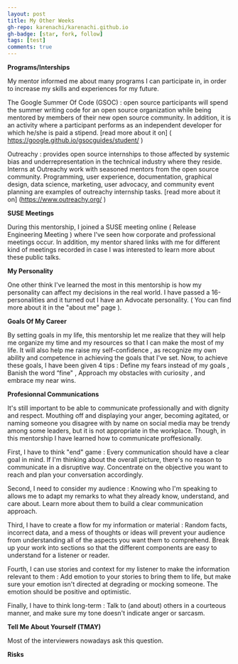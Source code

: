 ```yaml
---
layout: post
title: My Other Weeks 
gh-repo: karenachi/karenachi.github.io
gh-badge: [star, fork, follow]
tags: [test]
comments: true
---
```


**Programs/Interships**

My mentor informed me about many programs I can participate in, in order to increase my skills and experiences for my future.

The Google Summer Of Code (GSOC) : open source participants will spend the summer writing code for an open source organization while being mentored by members of their new                                      open source community. In addition, it is an activity where a participant performs as an independent developer for which he/she is paid a                                      stipend.
[read more about it on] ( https://google.github.io/gsocguides/student/ )

Outreachy : provides open source internships to those affected by systemic bias and underrepresentation in the technical industry where they reside. Interns at Outreachy work             with seasoned mentors from the open source community. Programming, user experience, documentation, graphical design, data science, marketing, user advocacy, and               community event planning are examples of outreachy internship tasks.
[read more about it on]  (https://www.outreachy.org/ )

**SUSE Meetings**

During this mentorship, I joined a SUSE meeting online ( Release Engineering Meeting ) where I've seen how corporate and professional meetings occur. In addition, my mentor shared links with me for different kind of meetings recorded in case I was interested to learn more about these public talks. 

**My Personality**

One other think I've learned the most in this mentorship is how my personality can affect my decisions in the real world. I have passed a 16-personalities and it turned out I have an Advocate personality. ( You can find more about it in the "about me" page ).

**Goals Of My Career**

By setting goals in my life, this mentorship let me realize that they will help me organize my time and my resources so that I can make the most of my life. It will also help me raise my self-confidence , as recognize my own ability and competence in achieving the goals that I've set. 
Now, to achieve these goals, I have been given 4 tips : Define my fears instead of my goals , Banish the word “fine" , Approach my obstacles with curiosity , and embrace my near wins.

**Profesionnal Communications**

It's still important to be able to communicate professionally and with dignity and respect. Mouthing off and displaying your anger, becoming agitated, or naming someone you disagree with by name on social media may be trendy among some leaders, but it is not appropriate in the workplace. 
Though, in this mentorship I have learned how to communicate proffesionally.

First, I have to think "end" game : Every communication should have a clear goal in mind. If I'm thinking about the overall picture, there's no reason to communicate in a disruptive way. Concentrate on the objective you want to reach and plan your conversation accordingly.

Second, I need to consider my audience : Knowing who I'm speaking to allows me to adapt my remarks to what they already know, understand, and care about. Learn more about them to build a clear communication approach.

Third, I have to create a flow for my information or material : Random facts, incorrect data, and a mess of thoughts or ideas will prevent your audience from understanding all of the aspects you want them to comprehend. Break up your work into sections so that the different components are easy to understand for a listener or reader.

Fourth, I can use stories and context for my listener to make the information relevant to them : Add emotion to your stories to bring them to life, but make sure your emotion isn't directed at degrading or mocking someone. The emotion should be positive and optimistic.

Finally, I have to think long-term : Talk to (and about) others in a courteous manner, and make sure my tone doesn't indicate anger or sarcasm.

**Tell Me About Yourself (TMAY)**

Most of the interviewers nowadays ask this question. 



**Risks**


